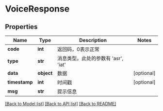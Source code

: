# VoiceResponse

## Properties
Name | Type | Description | Notes
------------ | ------------- | ------------- | -------------
**code** | **int** | 返回码，0表示正常 | 
**type** | **str** | 消息类型。此处的参数有 &#39;asr&#39;, &#39;iat&#39;  | 
**data** | **object** | 数据 | [optional] 
**timestamp** | **int** | 时间戳 | [optional] 
**msg** | **str** | 提示信息 | 

[[Back to Model list]](../README.md#documentation-for-models) [[Back to API list]](../README.md#documentation-for-api-endpoints) [[Back to README]](../README.md)


